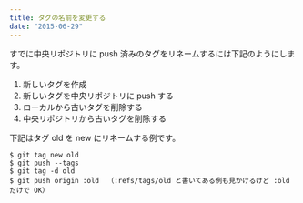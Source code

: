 ```yaml
---
title: タグの名前を変更する
date: "2015-06-29"
---
```


すでに中央リポジトリに push 済みのタグをリネームするには下記のようにします。

1. 新しいタグを作成
2. 新しいタグを中央リポジトリに push する
3. ローカルから古いタグを削除する
4. 中央リポジトリから古いタグを削除する

下記はタグ old を new にリネームする例です。

```
$ git tag new old
$ git push --tags
$ git tag -d old
$ git push origin :old  （:refs/tags/old と書いてある例も見かけるけど :old だけで OK）
```

